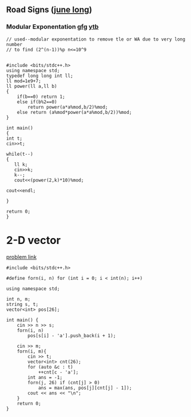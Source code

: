 ## Road Signs  ([june long](https://www.codechef.com/JUNE19))
### Modular Exponentation [gfg](https://www.geeksforgeeks.org/modular-exponentiation-power-in-modular-arithmetic/)  [ytb](https://www.youtube.com/watch?v=EHUgNLN8F1Y)
```
// used--modular exponentation to remove tle or WA due to very long number 
// to find (2^(n-1))%p n<=10^9


#include <bits/stdc++.h>
using namespace std;
typedef long long int ll; 
ll mod=1e9+7;
ll power(ll a,ll b)
{
    if(b==0) return 1;
    else if(b%2==0)
        return power(a*a%mod,b/2)%mod;
    else return (a%mod*power(a*a%mod,b/2))%mod;
}

int main()
{
int t;
cin>>t;

while(t--)
{
   ll k;
   cin>>k;
   k--;
   cout<<(power(2,k)*10)%mod;

cout<<endl;

}

return 0;
}
```
# 2-D vector 
   [problem link](https://codeforces.com/contest/1187/problem/B)

```
#include <bits/stdc++.h>

#define forn(i, n) for (int i = 0; i < int(n); i++)

using namespace std;

int n, m;
string s, t;
vector<int> pos[26];

int main() {
	cin >> n >> s;
	forn(i, n)
		pos[s[i] - 'a'].push_back(i + 1);
	
	cin >> m;
	forn(i, m){
		cin >> t;
		vector<int> cnt(26);
		for (auto &c : t)
			++cnt[c - 'a'];
		int ans = -1;
		forn(j, 26) if (cnt[j] > 0)
			ans = max(ans, pos[j][cnt[j] - 1]);
		cout << ans << "\n";
	}
	return 0;
}
```
